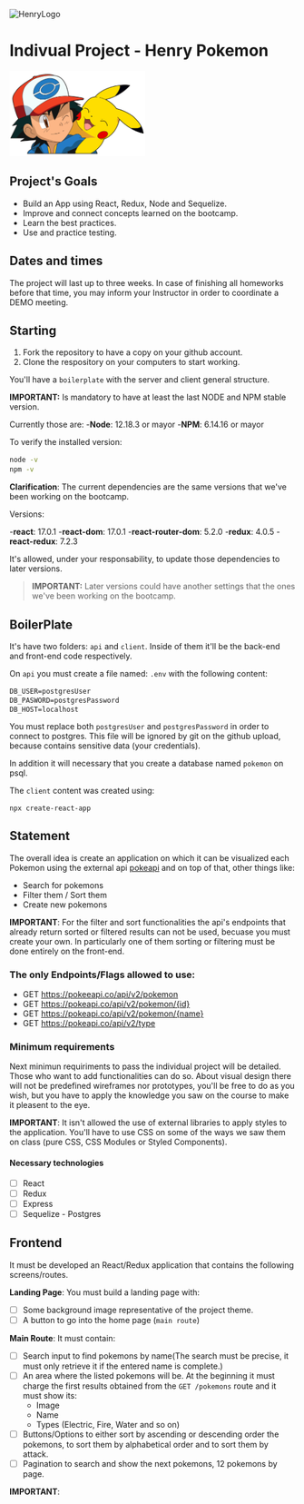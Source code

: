 ![HenryLogo](https://d31uz8lwfmyn8g.cloudfront.net/Assets/logo-henry-white-lg.png)

# Indivual Project - Henry Pokemon

<img height='150' src='./pokemon.png'>

## Project's Goals

- Build an App using React, Redux, Node and Sequelize.
- Improve and connect concepts learned on the bootcamp.
- Learn the best practices.
- Use and practice testing.

## Dates and times

The project will last up to three weeks. In case of finishing all homeworks before that time, you may inform your Instructor in order to coordinate a DEMO meeting.

## Starting

1. Fork the repository to have a copy on your github account.
2. Clone the respository on your computers to start working.

You'll have a `boilerplate` with the server and client general structure.

__IMPORTANT:__ Is mandatory to have at least the last NODE and NPM stable version.

Currently those are:
-__Node__: 12.18.3 or mayor
-__NPM__: 6.14.16 or mayor

To verify the installed version:

```bash
node -v
npm -v
```

__Clarification__: The current dependencies are the same versions that we've been working on the bootcamp.

Versions:

-__react__: 17.0.1
-__react-dom__: 17.0.1
-__react-router-dom__: 5.2.0
-__redux__: 4.0.5
-__react-redux__: 7.2.3

It's allowed, under your responsability, to update those dependencies to later versions.

> __IMPORTANT:__ Later versions could have another settings that the ones we've been working on the bootcamp.

## BoilerPlate

It's have two folders: `api` and `client`. Inside of them it'll be the back-end and front-end code respectively.

On `api` you must create a file named: `.env` with the following content:

```env
DB_USER=postgresUser
DB_PASWORD=postgresPassword
DB_HOST=localhost
```
You must replace both `postgresUser` and `postgresPassword` in order to connect to postgres. This file will be ignored by git on the github upload, because contains sensitive data (your credentials).

In addition it will necessary that you create a database named `pokemon` on psql.

The `client` content was created using: 
```
npx create-react-app
```

## Statement

The overall idea is create an  application on which it can be visualized each Pokemon using the external api [pokeapi](hhtps://pokeapi.co/) and on top of that, other things like:

- Search for pokemons
- Filter them / Sort them
- Create new pokemons

__IMPORTANT__: For the filter and sort functionalities the api's endpoints that already return sorted or filtered results can not be used, becuase you must create  your own. In particularly one of them sorting or filtering must be done entirely on the front-end.

### The only Endpoints/Flags allowed to use:

- GET <https://pokeeapi.co/api/v2/pokemon>
- GET <https://pokeapi.co/api/v2/pokemon/{id}>
- GET <https://pokeapi.co/api/v2/pokemon/{name}>
- GET <https://pokeapi.co/api/v2/type>

### Minimum requirements
Next minimun requiriments to pass the individual project will be detailed. Those who want to add functionalities can do so. 
About visual design there will not be predefined wireframes nor prototypes, you'll be free to do as you wish, but you have to apply the knowledge you saw on the course to make it pleasent to the eye.

__IMPORTANT__: It isn't allowed the use of external libraries to apply styles to the application. You'll have to use CSS on some of the ways we saw them on class (pure CSS, CSS Modules or Styled Components).

#### Necessary technologies

- [ ] React
- [ ] Redux
- [ ] Express
- [ ] Sequelize - Postgres

## Frontend

It must be developed an React/Redux application that contains the following screens/routes.

__Landing Page__: You must build a landing page with:
- [ ] Some background image representative of the project theme.
- [ ] A button to go into the home page (`main route`)

__Main Route__: It must contain:

- [ ] Search input to find pokemons by name(The search must be precise, it must only retrieve it if the entered name is complete.)
- [ ] An area where the listed pokemons will be. At the beginning it must charge the first results obtained from the `GET /pokemons` route and it must show its:
    - Image
    - Name
    - Types (Electric, Fire, Water and so on)
- [ ] Buttons/Options to either sort by ascending or descending order the pokemons, to sort them by alphabetical order and to sort them by attack.
- [ ] Pagination to search and show the next pokemons, 12 pokemons by page.

__IMPORTANT__: 